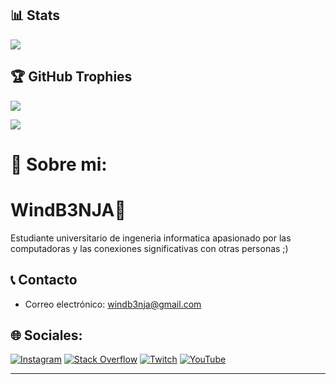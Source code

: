 ## 📊 Stats
![](https://github-readme-stats.vercel.app/api/top-langs/?username=WindB3NJA&theme=tokyonight&hide_border=false&include_all_commits=false&count_private=false&layout=compact)

## 🏆 GitHub Trophies
![](https://github-profile-trophy.vercel.app/?username=WindB3NJA&theme=radical&no-frame=true&no-bg=false&margin-w=4)

![](https://github-readme-stats.vercel.app/api?username=WindB3NJA&theme=tokyonight&hide_border=false&include_all_commits=false&count_private=false)<br/>


# 💫 Sobre mi:

# WindB3NJA🍃
Estudiante universitario de ingeneria informatica apasionado por las computadoras y las conexiones significativas con otras personas ;)

## 📞 Contacto
- Correo electrónico: windb3nja@gmail.com

## 🌐 Sociales:
[![Instagram](https://img.shields.io/badge/Instagram-%23E4405F.svg?logo=Instagram&logoColor=white)](https://www.instagram.com/windb3nja.dev/) [![Stack Overflow](https://img.shields.io/badge/-Stackoverflow-FE7A16?logo=stack-overflow&logoColor=white)](https://stackoverflow.com/users/22235614/wind-b3nja) 
[![Twitch](https://img.shields.io/badge/Twitch-%239146FF.svg?logo=Twitch&logoColor=white)](https://twitch.tv/windb3nja) 
[![YouTube](https://img.shields.io/badge/YouTube-%23FF0000.svg?logo=YouTube&logoColor=white)](https://youtube.com/@windb3nja) 

---
<!-- Proudly created with GPRM ( https://gprm.itsvg.in ) -->
